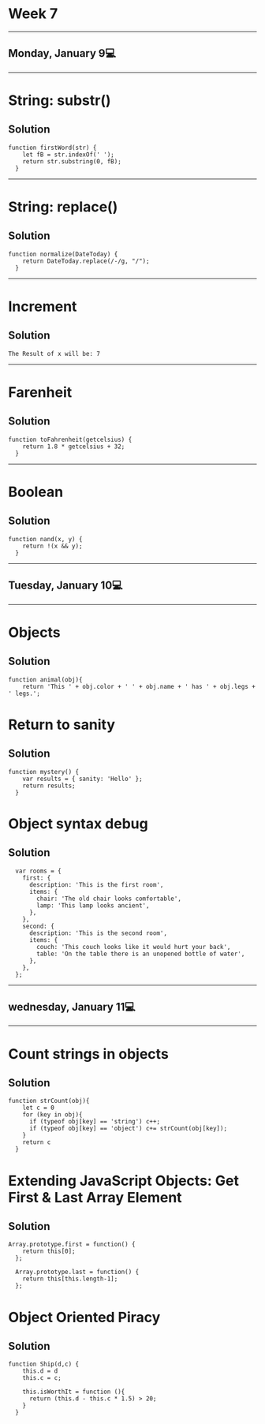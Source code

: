 # Week 7
---
## Monday, January 9💻
---
# String: substr()
## Solution
```
function firstWord(str) {
    let fB = str.indexOf(' ');
    return str.substring(0, fB);
  }
```
---
# String: replace()
## Solution
```
function normalize(DateToday) {
    return DateToday.replace(/-/g, "/");
  }
```
---
# Increment
## Solution
```
The Result of x will be: 7
```
---
# Farenheit
## Solution
```
function toFahrenheit(getcelsius) {
    return 1.8 * getcelsius + 32;
  }
```
---
# Boolean
## Solution
```
function nand(x, y) {
    return !(x && y);
  }
```
---
## Tuesday, January 10💻
---
# Objects
## Solution
```
function animal(obj){
    return 'This ' + obj.color + ' ' + obj.name + ' has ' + obj.legs + ' legs.';
```
# Return to sanity  
## Solution
```
function mystery() {
    var results = { sanity: 'Hello' };
    return results;
  }
```
# Object syntax debug
## Solution
```
  var rooms = {
    first: {
      description: 'This is the first room',
      items: {
        chair: 'The old chair looks comfortable',
        lamp: 'This lamp looks ancient',
      },
    },
    second: {
      description: 'This is the second room',
      items: {
        couch: 'This couch looks like it would hurt your back',
        table: 'On the table there is an unopened bottle of water',
      },
    },
  };
```
---
## wednesday, January 11💻
---
# Count strings in objects
## Solution
```
function strCount(obj){
    let c = 0
    for (key in obj){
      if (typeof obj[key] == 'string') c++;
      if (typeof obj[key] == 'object') c+= strCount(obj[key]);
    }
    return c
  }
```
# Extending JavaScript Objects: Get First & Last Array Element
## Solution
```
Array.prototype.first = function() {
    return this[0];
  };
  
  Array.prototype.last = function() {
    return this[this.length-1];
  };
```
# Object Oriented Piracy
## Solution
```
function Ship(d,c) { 
    this.d = d
    this.c = c;
    
    this.isWorthIt = function (){
      return (this.d - this.c * 1.5) > 20;
    }
  }
```
